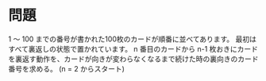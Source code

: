 # 問題
 
1 〜 100 までの番号が書かれた100枚のカードが順番に並べてあります。
最初はすべて裏返しの状態で置かれています。
n 番目のカードから n-1 枚おきにカードを裏返す動作を、カードが向きが変わらなくなるまで続けた時の裏向きのカード番号を求める。
(n = 2 からスタート)